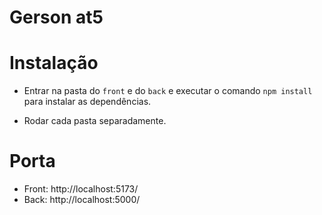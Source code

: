 # Gerson at5

# Instalação

- Entrar na pasta do `front` e do `back` e executar o comando `npm install` para instalar as dependências.

- Rodar cada pasta separadamente.

# Porta

- Front: http://localhost:5173/
- Back: http://localhost:5000/
